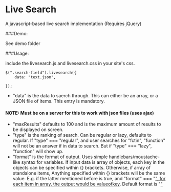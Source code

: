 Live Search
=============

A javascript-based live search implementation (Requires jQuery)

###Demo: 

See demo folder

###Usage: 


include the livesearch.js and livesearch.css in your site's css.

    $(".search-field").livesearch({
        data: "text.json",

    });

- "data" is the data to saerch through. This can either be an array, or a JSON file of items. This entry is mandatory.

#### NOTE: Must be on a server for this to work with json files (uses ajax)

- "maxResults" defaults to 100 and is the maximum amount of results to be displayed on screen.
- "type" is the ranking of search. Can be regular or lazy, defaults to regular. If "type" === "regular", and user searches for "fctin", "function" will not be an answer if in data to search. But if "type" === "lazy", "function" will show up.
- "format" is the format of output. Uses simple handlebars/moustache-like syntax for variables. If input data is array of objects, each key in the objects can be specified within {} brackets. Otherwise, if array of standalone items, Anything specified within {} brackets will be the same value. E.g. if the latter mentioned before is true, and "format" === "<a href='#{hello}>{goodbye}</a>'>", for each item in array, the output would be <a href="#valueofkey">valueofkey</a>. Default format is "<a href='#{title}>{title}</a>'>"